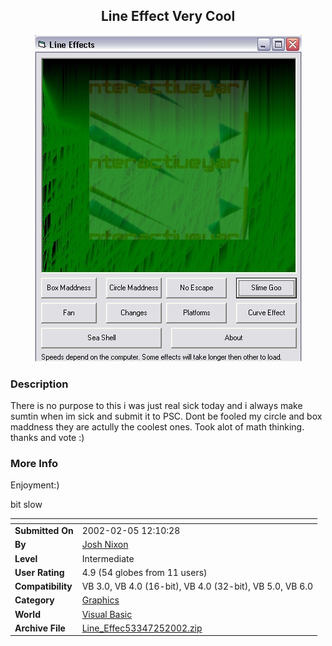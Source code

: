 ﻿<div align="center">

## Line Effect Very Cool

<img src="PIC2002252338417669.jpg">
</div>

### Description

There is no purpose to this i was just real sick today and i always make sumtin when im sick and submit it to PSC. Dont be fooled my circle and box maddness they are actully the coolest ones. Took alot of math thinking. thanks and vote :)
 
### More Info
 
Enjoyment:)

bit slow


<span>             |<span>
---                |---
**Submitted On**   |2002-02-05 12:10:28
**By**             |[Josh Nixon](https://github.com/Planet-Source-Code/PSCIndex/blob/master/ByAuthor/josh-nixon.md)
**Level**          |Intermediate
**User Rating**    |4.9 (54 globes from 11 users)
**Compatibility**  |VB 3\.0, VB 4\.0 \(16\-bit\), VB 4\.0 \(32\-bit\), VB 5\.0, VB 6\.0
**Category**       |[Graphics](https://github.com/Planet-Source-Code/PSCIndex/blob/master/ByCategory/graphics__1-46.md)
**World**          |[Visual Basic](https://github.com/Planet-Source-Code/PSCIndex/blob/master/ByWorld/visual-basic.md)
**Archive File**   |[Line\_Effec53347252002\.zip](https://github.com/Planet-Source-Code/josh-nixon-line-effect-very-cool__1-31525/archive/master.zip)








